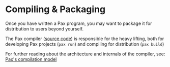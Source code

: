 # Compiling & Packaging

Once you have written a Pax program, you may want to package it for distribution to users beyond yourself.

The Pax compiler ([source code](https://www.github.com/pax-lang/pax-lang/src/pax-compiler/)) is responsible for the heavy lifting, both for developing Pax projects (`pax run`) and compiling for distribution (`pax build`)

For further reading about the architecture and internals of the compiler, see: [Pax's compilation model](/reference-compilation-model)